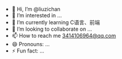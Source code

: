 - 👋 Hi, I’m @liuzichan
- 👀 I’m interested in ...
- 🌱 I’m currently learning C语言、前端
- 💞️ I’m looking to collaborate on ...
- 📫 How to reach me 3414106964@qq.com
- 😄 Pronouns: ...
- ⚡ Fun fact: ...

<!---
liuzichan/liuzichan is a ✨ special ✨ repository because its `README.md` (this file) appears on your GitHub profile.
You can click the Preview link to take a look at your changes.
--->

